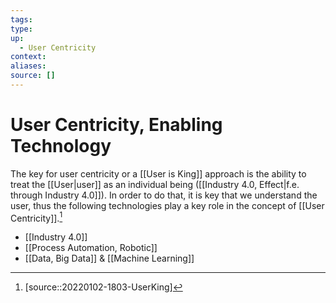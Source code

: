 ```yaml
---
tags:
type:
up:
  - User Centricity
context:
aliases:
source: []
---
```


# User Centricity, Enabling Technology

The key for user centricity or a [[User is King]] approach is the ability to treat the [[User|user]] as an individual being ([[Industry 4.0, Effect|f.e.  through Industry 4.0]]). In order to do that, it is key that we understand the user, thus the following technologies play a key role in the concept of [[User Centricity]].[^1]

- [[Industry 4.0]]
- [[Process Automation, Robotic]]
- [[Data, Big Data]] & [[Machine Learning]]

[^1]: [source::20220102-1803-UserKing]

